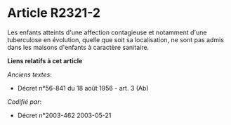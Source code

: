 # Article R2321-2

Les enfants atteints d'une affection contagieuse et notamment d'une tuberculose en évolution, quelle que soit sa
localisation, ne sont pas admis dans les maisons d'enfants à caractère sanitaire.

**Liens relatifs à cet article**

_Anciens textes_:

  - Décret n°56-841 du 18 août 1956 - art. 3 (Ab)

_Codifié par_:

  - Décret n°2003-462 2003-05-21
